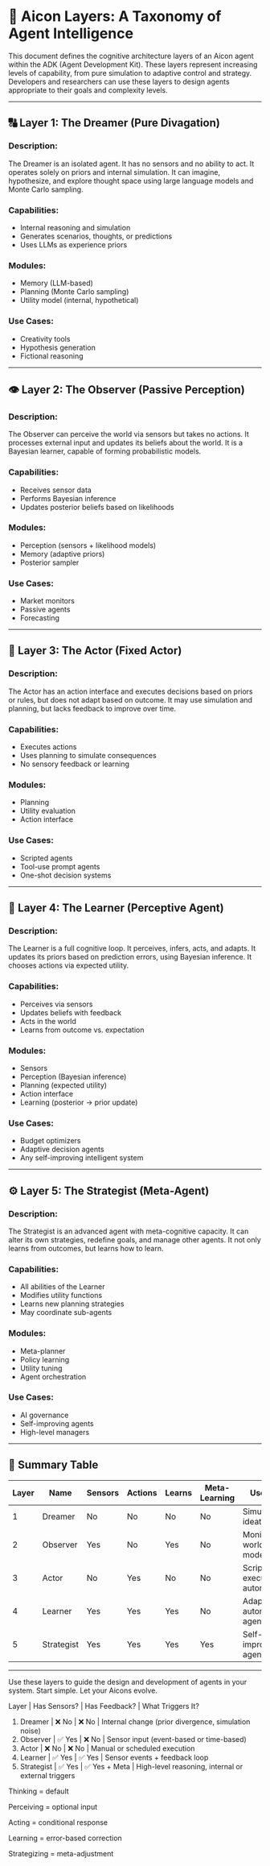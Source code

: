 # 🧠 Aicon Layers: A Taxonomy of Agent Intelligence

This document defines the cognitive architecture layers of an Aicon agent within the ADK (Agent Development Kit). These layers represent increasing levels of capability, from pure simulation to adaptive control and strategy. Developers and researchers can use these layers to design agents appropriate to their goals and complexity levels.

---

## 🔠 Layer 1: The Dreamer (Pure Divagation)

### Description:

The Dreamer is an isolated agent. It has no sensors and no ability to act. It operates solely on priors and internal simulation. It can imagine, hypothesize, and explore thought space using large language models and Monte Carlo sampling.

### Capabilities:

- Internal reasoning and simulation
- Generates scenarios, thoughts, or predictions
- Uses LLMs as experience priors

### Modules:

- Memory (LLM-based)
- Planning (Monte Carlo sampling)
- Utility model (internal, hypothetical)

### Use Cases:

- Creativity tools
- Hypothesis generation
- Fictional reasoning

---

## 👁️ Layer 2: The Observer (Passive Perception)

### Description:

The Observer can perceive the world via sensors but takes no actions. It processes external input and updates its beliefs about the world. It is a Bayesian learner, capable of forming probabilistic models.

### Capabilities:

- Receives sensor data
- Performs Bayesian inference
- Updates posterior beliefs based on likelihoods

### Modules:

- Perception (sensors + likelihood models)
- Memory (adaptive priors)
- Posterior sampler

### Use Cases:

- Market monitors
- Passive agents
- Forecasting

---

## 🤖 Layer 3: The Actor (Fixed Actor)

### Description:

The Actor has an action interface and executes decisions based on priors or rules, but does not adapt based on outcome. It may use simulation and planning, but lacks feedback to improve over time.

### Capabilities:

- Executes actions
- Uses planning to simulate consequences
- No sensory feedback or learning

### Modules:

- Planning
- Utility evaluation
- Action interface

### Use Cases:

- Scripted agents
- Tool-use prompt agents
- One-shot decision systems

---

## 🎯 Layer 4: The Learner (Perceptive Agent)

### Description:

The Learner is a full cognitive loop. It perceives, infers, acts, and adapts. It updates its priors based on prediction errors, using Bayesian inference. It chooses actions via expected utility.

### Capabilities:

- Perceives via sensors
- Updates beliefs with feedback
- Acts in the world
- Learns from outcome vs. expectation

### Modules:

- Sensors
- Perception (Bayesian inference)
- Planning (expected utility)
- Action interface
- Learning (posterior → prior update)

### Use Cases:

- Budget optimizers
- Adaptive decision agents
- Any self-improving intelligent system

---

## ⚙️ Layer 5: The Strategist (Meta-Agent)

### Description:

The Strategist is an advanced agent with meta-cognitive capacity. It can alter its own strategies, redefine goals, and manage other agents. It not only learns from outcomes, but learns how to learn.

### Capabilities:

- All abilities of the Learner
- Modifies utility functions
- Learns new planning strategies
- May coordinate sub-agents

### Modules:

- Meta-planner
- Policy learning
- Utility tuning
- Agent orchestration

### Use Cases:

- AI governance
- Self-improving agents
- High-level managers

---

## 📄 Summary Table

| Layer | Name       | Sensors | Actions | Learns | Meta-Learning | Use Case                        |
| ----- | ---------- | ------- | ------- | ------ | ------------- | ------------------------------- |
| 1     | Dreamer    | No      | No      | No     | No            | Simulation, ideation            |
| 2     | Observer   | Yes     | No      | Yes    | No            | Monitoring, world modeling      |
| 3     | Actor      | No      | Yes     | No     | No            | Scripted execution, automation  |
| 4     | Learner    | Yes     | Yes     | Yes    | No            | Adaptive, autonomous agents     |
| 5     | Strategist | Yes     | Yes     | Yes    | Yes           | Self-improvement, agent control |

---

Use these layers to guide the design and development of agents in your system. Start simple. Let your Aicons evolve.

Layer | Has Sensors? | Has Feedback? | What Triggers It?

1. Dreamer | ❌ No | ❌ No | Internal change (prior divergence, simulation noise)
2. Observer | ✅ Yes | ❌ No | Sensor input (event-based or time-based)
3. Actor | ❌ No | ❌ No | Manual or scheduled execution
4. Learner | ✅ Yes | ✅ Yes | Sensor events + feedback loop
5. Strategist | ✅ Yes | ✅ Yes + Meta | High-level reasoning, internal or external triggers

Thinking = default

Perceiving = optional input

Acting = conditional response

Learning = error-based correction

Strategizing = meta-adjustment
